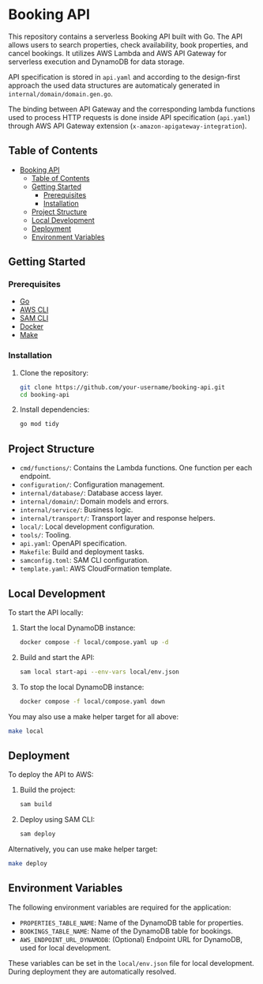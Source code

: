 # Booking API

This repository contains a serverless Booking API built with Go. The API allows users to search properties, check availability, book properties, and cancel bookings. It utilizes AWS Lambda and AWS API Gateway for serverless execution and DynamoDB for data storage.

API specification is stored in `api.yaml` and according to the design-first approach
the used data structures are automaticaly generated in `internal/domain/domain.gen.go`.

The binding between API Gateway and the corresponding lambda functions used to process
HTTP requests is done inside API specification (`api.yaml`) through AWS API Gateway
extension (`x-amazon-apigateway-integration`).

## Table of Contents

- [Booking API](#booking-api)
  - [Table of Contents](#table-of-contents)
  - [Getting Started](#getting-started)
    - [Prerequisites](#prerequisites)
    - [Installation](#installation)
  - [Project Structure](#project-structure)
  - [Local Development](#local-development)
  - [Deployment](#deployment)
  - [Environment Variables](#environment-variables)

## Getting Started

### Prerequisites

- [Go](https://golang.org/dl/)
- [AWS CLI](https://aws.amazon.com/cli/)
- [SAM CLI](https://aws.amazon.com/serverless/sam/)
- [Docker](https://www.docker.com/products/docker-desktop)
- [Make](https://www.gnu.org/software/make/)

### Installation

1. Clone the repository:
    ```sh
    git clone https://github.com/your-username/booking-api.git
    cd booking-api
    ```

2. Install dependencies:
    ```sh
    go mod tidy
    ```

## Project Structure

- `cmd/functions/`: Contains the Lambda functions. One function per each endpoint.
- `configuration/`: Configuration management.
- `internal/database/`: Database access layer.
- `internal/domain/`: Domain models and errors.
- `internal/service/`: Business logic.
- `internal/transport/`: Transport layer and response helpers.
- `local/`: Local development configuration.
- `tools/`: Tooling.
- `api.yaml`: OpenAPI specification.
- `Makefile`: Build and deployment tasks.
- `samconfig.toml`: SAM CLI configuration.
- `template.yaml`: AWS CloudFormation template.

## Local Development

To start the API locally:

1. Start the local DynamoDB instance:
    ```sh
    docker compose -f local/compose.yaml up -d
    ```

2. Build and start the API:
    ```sh
    sam local start-api --env-vars local/env.json
    ```

3. To stop the local DynamoDB instance:
    ```sh
    docker compose -f local/compose.yaml down
    ```

You may also use a make helper target for all above:
```sh
make local
```

## Deployment

To deploy the API to AWS:

1. Build the project:
    ```sh
    sam build
    ```

2. Deploy using SAM CLI:
    ```sh
    sam deploy
    ```

Alternatively, you can use make helper target:
```sh
make deploy
```

## Environment Variables

The following environment variables are required for the application:

- `PROPERTIES_TABLE_NAME`: Name of the DynamoDB table for properties.
- `BOOKINGS_TABLE_NAME`: Name of the DynamoDB table for bookings.
- `AWS_ENDPOINT_URL_DYNAMODB`: (Optional) Endpoint URL for DynamoDB, used for local development.

These variables can be set in the `local/env.json` file for local development.
During deployment they are automatically resolved.

